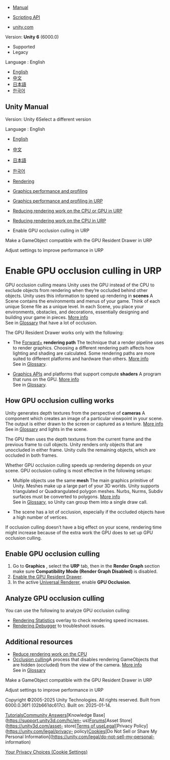 [](https://docs.unity3d.com)

  * [Manual](../Manual/index.html)
  * [Scripting API](../ScriptReference/index.html)

  * [unity.com](https://unity.com/)

Version: **Unity 6** (6000.0)

  * Supported
  * Legacy

Language : English

  * [English](/Manual/urp/gpu-culling.html)
  * [中文](/cn/current/Manual/urp/gpu-culling.html)
  * [日本語](/ja/current/Manual/urp/gpu-culling.html)
  * [한국어](/kr/current/Manual/urp/gpu-culling.html)

[](https://docs.unity3d.com)

## Unity Manual

Version: Unity 6Select a different version

Language : English

  * [English](/Manual/urp/gpu-culling.html)
  * [中文](/cn/current/Manual/urp/gpu-culling.html)
  * [日本語](/ja/current/Manual/urp/gpu-culling.html)
  * [한국어](/kr/current/Manual/urp/gpu-culling.html)

  * [Rendering](../rendering-and-post-processing.html)
  * [Graphics performance and profiling](../graphics-performance-profiling.html)
  * [Graphics performance and profiling in URP](../graphics-performance-and-profiling-in-urp.html)
  * [Reducing rendering work on the CPU or GPU in URP](../OptimizingGraphicsPerformance-urp.html)
  * [Reducing rendering work on the CPU in URP](../urp/reduce-rendering-work-on-cpu.html)
  * Enable GPU occlusion culling in URP

[](../urp/make-object-compatible-gpu-rendering.html)

Make a GameObject compatible with the GPU Resident Drawer in URP

[](../urp/optimize-for-better-performance.html)

Adjust settings to improve performance in URP

# Enable GPU occlusion culling in URP

GPU occlusion culling means Unity uses the GPU instead of the CPU to exclude
objects from rendering when they’re occluded behind other objects. Unity uses
this information to speed up rendering in **scenes** A Scene contains the
environments and menus of your game. Think of each unique Scene file as a
unique level. In each Scene, you place your environments, obstacles, and
decorations, essentially designing and building your game in pieces. [More
info](../CreatingScenes.html)  
See in [Glossary](../Glossary.html#Scene) that have a lot of occlusion.

The GPU Resident Drawer works only with the following:

  * The [Forward+](rendering/forward-rendering-paths.html) **rendering path** The technique that a render pipeline uses to render graphics. Choosing a different rendering path affects how lighting and shading are calculated. Some rendering paths are more suited to different platforms and hardware than others. [More info](../RenderingPaths.html)  
See in [Glossary](../Glossary.html#RenderingPath).

  * [Graphics APIs](https://docs.unity3d.com/6000.0/Documentation/Manual/GraphicsAPIs.html) and platforms that support compute **shaders** A program that runs on the GPU. [More info](../Shaders.html)  
See in [Glossary](../Glossary.html#Shader).

## How GPU occlusion culling works

Unity generates depth textures from the perspective of **cameras** A component
which creates an image of a particular viewpoint in your scene. The output is
either drawn to the screen or captured as a texture. [More
info](../CamerasOverview.html)  
See in [Glossary](../Glossary.html#Camera) and lights in the scene.

The GPU then uses the depth textures from the current frame and the previous
frame to cull objects. Unity renders only objects that are unoccluded in
either frame. Unity culls the remaining objects, which are occluded in both
frames.

Whether GPU occlusion culling speeds up rendering depends on your scene. GPU
occlusion culling is most effective in the following setups:

  * Multiple objects use the same **mesh** The main graphics primitive of Unity. Meshes make up a large part of your 3D worlds. Unity supports triangulated or Quadrangulated polygon meshes. Nurbs, Nurms, Subdiv surfaces must be converted to polygons. [More info](../mesh.html)  
See in [Glossary](../Glossary.html#Mesh), so Unity can group them into a
single draw call.

  * The scene has a lot of occlusion, especially if the occluded objects have a high number of vertices.

If occlusion culling doesn’t have a big effect on your scene, rendering time
might increase because of the extra work the GPU does to set up GPU occlusion
culling.

## Enable GPU occlusion culling

  1. Go to **Graphics** , select the **URP** tab, then in the **Render Graph** section make sure **Compatibility Mode (Render Graph Disabled)** is disabled.
  2. [Enable the GPU Resident Drawer](gpu-resident-drawer.html#enable-the-gpu-resident-drawer).
  3. In the active [Universal Renderer](urp-universal-renderer.html), enable **GPU Occlusion**.

## Analyze GPU occlusion culling

You can use the following to analyze GPU occlusion culling:

  * [Rendering Statistics](https://docs.unity3d.com/Manual/RenderingStatistics.html) overlay to check rendering speed increases.
  * [Rendering Debugger](features/rendering-debugger-reference.html) to troubleshoot issues.

## Additional resources

  * [Reduce rendering work on the CPU](reduce-rendering-work-on-cpu.html)
  * [Occlusion culling](https://docs.unity3d.com/Manual/OcclusionCulling.html)A process that disables rendering GameObjects that are hidden (occluded) from the view of the camera. [More info](../OcclusionCulling.html)  
See in [Glossary](../Glossary.html#Occlusionculling)

[](../urp/make-object-compatible-gpu-rendering.html)

Make a GameObject compatible with the GPU Resident Drawer in URP

[](../urp/optimize-for-better-performance.html)

Adjust settings to improve performance in URP

Copyright ©2005-2025 Unity Technologies. All rights reserved. Built from
6000.0.36f1 (02b661dc617c). Built on: 2025-01-14.

[Tutorials](https://learn.unity.com/)[Community
Answers](https://answers.unity3d.com)[Knowledge
Base](https://support.unity3d.com/hc/en-
us)[Forums](https://forum.unity3d.com)[Asset Store](https://unity3d.com/asset-
store)[Terms of
use](https://docs.unity3d.com/Manual/TermsOfUse.html)[Legal](https://unity.com/legal)[Privacy
Policy](https://unity.com/legal/privacy-
policy)[Cookies](https://unity.com/legal/cookie-policy)[Do Not Sell or Share
My Personal Information](https://unity.com/legal/do-not-sell-my-personal-
information)

[Your Privacy Choices (Cookie Settings)](javascript:void\(0\);)


